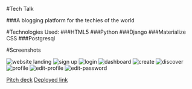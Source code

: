 #Tech Talk

###A blogging platform for the techies of the world

#Technologies Used: 
###HTML5
###Python
###Django
###Materialize CSS
###Postgresql

#Screenshots

![website landing](https://i.imgur.com/VCzl0xk.png)
![sign up](https://i.imgur.com/zcrGBV9.png)
![login](https://i.imgur.com/8cOK6P2.png)
![dashboard](https://i.imgur.com/8wrnJ7q.png)
![create](https://i.imgur.com/K519cRF.png)
![discover](https://i.imgur.com/225dmP6.png)
![profile](https://i.imgur.com/PsUIxiu.png)
![edit-profile](https://i.imgur.com/pDtbPCz.png)
![edit-password](https://i.imgur.com/C0mXsXy.png)

<a href="https://docs.google.com/presentation/d/1XiRo40gLLzh22XKiNHGCbk_bW2OktTSn0pbl3OfotR4/edit#slide=id.g10333c1fd09_0_47" target="_blank">Pitch deck</a>
<a href="https://tech-talk-pak.herokuapp.com/" target="_blank"> Deployed link </a>



